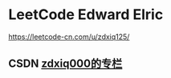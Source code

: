 # LeetCode Edward Elric

https://leetcode-cn.com/u/zdxiq125/



## CSDN [zdxiq000的专栏](https://blog.csdn.net/zdxiq000)

